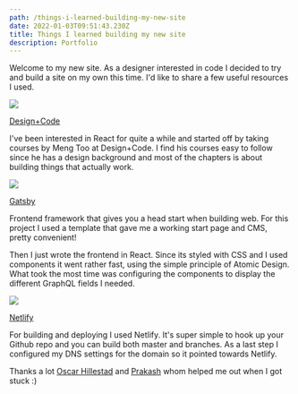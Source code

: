 ```yaml
---
path: /things-i-learned-building-my-new-site
date: 2022-01-03T09:51:43.230Z
title: Things I learned building my new site
description: Portfolio
---
```

Welcome to my new site. As a designer interested in code I decided to try and build a site on my own this time. I'd like to share a few useful resources I used. 

![](https://jakobmagnusson.se/assets/site1.png)

[Design+Code](https://designcode.io/)

I've been interested in React for quite a while and started off by taking courses by Meng Too at Design+Code. I find his courses easy to follow since he has a design background and most of the chapters is about building things that actually work. 

![](https://jakobmagnusson.se/assets/site2.png)

[Gatsby](https://www.gatsbyjs.com/)

Frontend framework that gives you a head start when building web. For this project I used a template that gave me a working start page and CMS, pretty convenient!

Then I just wrote the frontend in React. Since its styled with CSS and I used components it went rather fast, using the simple principle of Atomic Design. What took the most time was configuring the components to display the different GraphQL fields I needed.

![](https://jakobmagnusson.se/assets/site3.png)

[Netlify](https://www.netlify.com/)

For building and deploying I used Netlify. [](https://www.netlify.com/)It's super simple to hook up your Github repo and you can build both master and branches. As a last step I configured my DNS settings for the domain so it pointed towards Netlify.
<br />

Thanks a lot [Oscar Hillestad](https://github.com/Poggen) and [Prakash](https://github.com/prakashdraws) whom helped me out when I got stuck :)